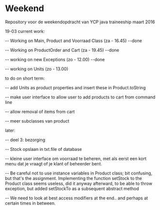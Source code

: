 # Weekend
Repository voor de weekendopdracht van YCP java traineeship maart 2016




19-03
current work:

-- Working on Main, Product and Voorraad Class (za - 16.45) --done

-- Working on ProductOrder and Cart (za - 19.45)            --done

-- working on new Exceptions (zo - 12.00)		    --done

-- working on Units (zo - 13.00)






to do on short term:

-- add Units as product properties and insert these in 	Product.toString

-- make user interface to allow user to add products to cart from 	command line

-- allow removal of items from cart

-- meer subclasses van product





later:

-- deel 3: bezorging

-- Stock opslaan in txt.file of database

-- kleine user interface om voorraad te beheren, met als eerst een kort menu dat je vraagt of je klant of beheerder bent.







-- Be careful not to use instance variables in Product class; bit confusing, but that's the assignment. Implementing the function setStock to the Product class seems useless, did it anyway afterward, to be able to throw exception, but added setStockTo as a subsequent abstract method


-- We need to look at best access modifiers at the end.. and perhaps at certain times in between.
